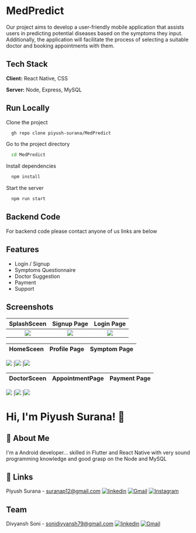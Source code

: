 
# MedPredict

Our project aims to develop a user-friendly mobile application that assists users in predicting potential diseases based on the symptoms they input. Additionally, the application will facilitate the process of selecting a suitable doctor and booking appointments with them.

## Tech Stack

**Client:** React Native, CSS

**Server:** Node, Express, MySQL


## Run Locally

Clone the project

```bash
  gh repo clone piyush-surana/MedPredict
```

Go to the project directory

```bash
  cd MedPredict
```

Install dependencies

```bash
  npm install
```

Start the server

```bash
  npm run start
```


## Backend Code

For backend code please contact anyone of us links are below
## Features

- Login / Signup
- Symptoms Questionnaire
- Doctor Suggestion
- Payment
- Support 


## Screenshots
   SplashSceen             |   Signup        Page        |  Login Page
:-------------------------:|:-------------------------:|:-------------------------:
![](https://github.com/piyush-surana/MedPredict/assets/104911831/3f050cbb-03e2-44d1-8bd3-b43fd9a0c895)|![](https://github.com/piyush-surana/MedPredict/assets/104911831/e0d1b225-cf50-44c3-b7ad-1450add17f99)|![](https://github.com/piyush-surana/MedPredict/assets/104911831/422ff953-30cb-489c-9f58-fcc5733e2579)

  HomeSceen          |   Profile Page            |  Symptom Page
:-------------------------:|:-------------------------:|:-------------------------:
![](https://github.com/piyush-surana/MedPredict/assets/104911831/a1efd933-dc00-4132-851e-347fe524434d)
|![](https://github.com/piyush-surana/MedPredict/assets/104911831/3cf92fe3-0b66-44eb-ab9f-e95a9d7b4dbd)
|![](https://github.com/piyush-surana/MedPredict/assets/104911831/24f462a5-4074-48b6-9bee-a3776be32220)

  DoctorSceen          |   AppointmentPage            |  Payment Page
:-------------------------:|:-------------------------:|:-------------------------:
![](https://github.com/piyush-surana/MedPredict/assets/104911831/f644f451-f471-4b2d-99c4-0db44206f658)
|![](https://github.com/piyush-surana/MedPredict/assets/104911831/c39ab87d-d013-4d65-9e0e-44bcb1b49bca)
|![](https://github.com/piyush-surana/MedPredict/assets/104911831/90c6eaa7-af62-4fa7-9fe8-3222d1f132b7)


# Hi, I'm Piyush Surana! 👋



## 🚀 About Me
I'm a Android developer... skilled in Flutter and React Native with very sound programming knowledge and good grasp on the Node and MySQL 


## 🔗 Links
Piyush Surana - suranap12@gmail.com
[![linkedin](https://img.shields.io/badge/linkedin-0A66C2?style=for-the-badge&logo=linkedin&logoColor=white)](https://www.linkedin.com/in/piyush-surana12/)
[![Gmail](https://img.shields.io/badge/Gmail-D14836?style=for-the-badge&logo=gmail&logoColor=white)](mailto:suranap12@gmail.com)
[![Instagram](https://img.shields.io/badge/Instagram-E4405F?style=for-the-badge&logo=instagram&logoColor=white)](https://www.instagram.com/ig.piyush_12/)


## Team
Divyansh Soni - sonidivyansh79@gmail.com
[![linkedin](https://img.shields.io/badge/linkedin-0A66C2?style=for-the-badge&logo=linkedin&logoColor=white)](https://www.linkedin.com/in/divyansh-soni-997a58237/)
[![Gmail](https://img.shields.io/badge/Gmail-D14836?style=for-the-badge&logo=gmail&logoColor=white)](mailto:sonidivyansh79@gmail.com)
